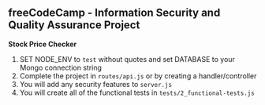 **freeCodeCamp** - Information Security and Quality Assurance Project
------

**Stock Price Checker**

1) SET NODE_ENV to `test` without quotes and set DATABASE to your Mongo connection string
2) Complete the project in `routes/api.js` or by creating a handler/controller
3) You will add any security features to `server.js`
4) You will create all of the functional tests in `tests/2_functional-tests.js`
